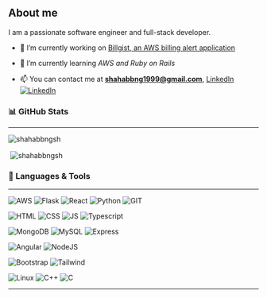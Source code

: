 ## About me
I am a passionate software engineer and full-stack developer.

- 🔭 I’m currently working on [Billgist, an AWS billing alert application](https://www.billgist.com)

- 🌱 I’m currently learning *AWS and Ruby on Rails*

- 📫 You can contact me at **shahabbng1999@gmail.com**, [LinkedIn ](https://www.linkedin.com/in/shahab-bangash/)[![LinkedIn][1.1]][1]

### 📊 GitHub Stats
***
<p><img align="center" src="https://github-readme-streak-stats.herokuapp.com/?user=shahabbngsh&theme=dark" alt="shahabbngsh" /></p>

<p>&nbsp;<img align="center" src="https://github-readme-stats-three-xi-57.vercel.app/api?username=shahabbngsh&show_icons=true&theme=onedark&title_color=ffffff&text_color=ffffff&locale=en" alt="shahabbngsh" /></p>

### 🔧 Languages & Tools
***
![AWS](https://img.shields.io/badge/AWS-%23FF9900.svg?style=flat&logo=amazon-aws&logoColor=white)
![Flask](https://img.shields.io/badge/Flask-000000?style=flat&logo=flask&logoColor=white)
![React](https://img.shields.io/badge/React-20232A?style=flat&logo=react&logoColor=61DAFB)
![Python](https://img.shields.io/badge/Python-3776AB?style=flat&logo=python&logoColor=white)
![GIT](https://img.shields.io/badge/GIT-E44C30?style=flat&logo=git&logoColor=white)

![HTML](https://img.shields.io/badge/HTML5-E34F26?style=flat&logo=html5&logoColor=white)
![CSS](https://img.shields.io/badge/CSS3-1572B6?style=flat&logo=css3&logoColor=white)
![JS](https://img.shields.io/badge/JavaScript-F7DF1E?style=flat&logo=javascript&logoColor=black)
![Typescript](https://img.shields.io/badge/TypeScript-007ACC?style=flat&logo=typescript&logoColor=white)

![MongoDB](https://img.shields.io/badge/MongoDB-4EA94B?style=flat&logo=mongodb&logoColor=white)
![MySQL](https://img.shields.io/badge/MySQL-00000F?style=flat&logo=mysql&logoColor=white)
![Express](https://img.shields.io/badge/Express-informational?style=flat&logo=express&logoColor=white)

![Angular](https://img.shields.io/badge/Angular-DD0031?style=flat&logo=angular&logoColor=white)
![NodeJS](https://img.shields.io/badge/Node.js-43853D?style=flat&logo=node.js&logoColor=white)

![Bootstrap](https://img.shields.io/badge/Bootstrap-563D7C?style=flat&logo=bootstrap&logoColor=white)
![Tailwind](https://img.shields.io/badge/Tailwind_CSS-38B2AC?style=flat&logo=tailwind-css&logoColor=white)


![Linux](https://img.shields.io/badge/Linux-FCC624?style=flat&logo=linux&logoColor=black)
![C++](https://img.shields.io/badge/C%2B%2B-00599C?style=flat&logo=c%2B%2B&logoColor=white)
![C](https://img.shields.io/badge/C-00599C?style=flat&logo=c&logoColor=white)

---


<!-- Icons -->

[1.1]: https://raw.githubusercontent.com/MartinHeinz/MartinHeinz/master/linkedin-3-16.png (LinkedIn icon without padding)


<!-- Links to your social media accounts -->

[1]: https://www.linkedin.com/in/shahab-bangash/

